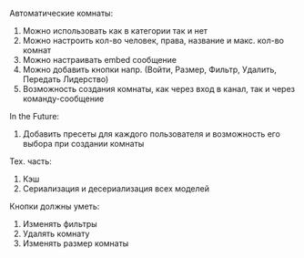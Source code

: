 Автоматические комнаты:
    
1. Можно использовать как в категории так и нет
2. Можно настроить кол-во человек, права, название и макс. кол-во комнат
3. Можно настраивать embed сообщение
4. Можно добавить кнопки напр. (Войти, Размер, Фильтр, Удалить, Передать Лидерство)
5. Возможность создания комнаты, как через вход в канал, так и через команду-сообщение

In the Future:
1. Добавить пресеты для каждого пользователя и возможность его выбора при создании комнаты

Тех. часть:

1. Кэш
2. Сериализация и десериализация всех моделей

Кнопки должны уметь:
1. Изменять фильтры 
2. Удалять комнату 
3. Изменять размер комнаты 